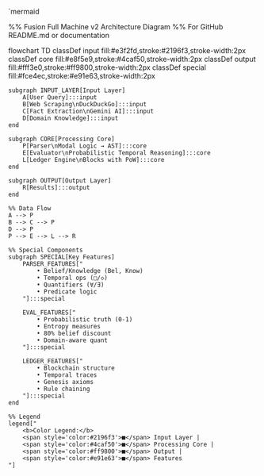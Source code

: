 `mermaid

%% Fusion Full Machine v2 Architecture Diagram
%% For GitHub README.md or documentation

flowchart TD
    classDef input fill:#e3f2fd,stroke:#2196f3,stroke-width:2px
    classDef core fill:#e8f5e9,stroke:#4caf50,stroke-width:2px
    classDef output fill:#fff3e0,stroke:#ff9800,stroke-width:2px
    classDef special fill:#fce4ec,stroke:#e91e63,stroke-width:2px

    subgraph INPUT_LAYER[Input Layer]
        A[User Query]:::input
        B[Web Scraping\nDuckDuckGo]:::input
        C[Fact Extraction\nGemini AI]:::input
        D[Domain Knowledge]:::input
    end

    subgraph CORE[Processing Core]
        P[Parser\nModal Logic → AST]:::core
        E[Evaluator\nProbabilistic Temporal Reasoning]:::core
        L[Ledger Engine\nBlocks with PoW]:::core
    end

    subgraph OUTPUT[Output Layer]
        R[Results]:::output
    end

    %% Data Flow
    A --> P
    B --> C --> P
    D --> P
    P --> E --> L --> R

    %% Special Components
    subgraph SPECIAL[Key Features]
        PARSER_FEATURES["
            • Belief/Knowledge (Bel, Know)
            • Temporal ops (□/◇)
            • Quantifiers (∀/∃)
            • Predicate logic
        "]:::special

        EVAL_FEATURES["
            • Probabilistic truth (0-1)
            • Entropy measures
            • 80% belief discount
            • Domain-aware quant
        "]:::special

        LEDGER_FEATURES["
            • Blockchain structure
            • Temporal traces
            • Genesis axioms
            • Rule chaining
        "]:::special
    end

    %% Legend
    legend["
        <b>Color Legend:</b>
        <span style='color:#2196f3'>■</span> Input Layer | 
        <span style='color:#4caf50'>■</span> Processing Core | 
        <span style='color:#ff9800'>■</span> Output | 
        <span style='color:#e91e63'>■</span> Features
    "]